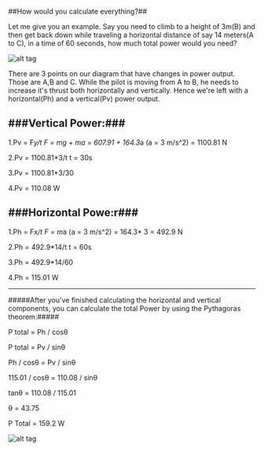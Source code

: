 ##How would you calculate everything?##

Let me give you an example. Say you need to climb to a height of 3m(B) and then get back down while traveling a horizontal distance of say 14 meters(A to C), in a time of 60 seconds, how much total power would you need?

![alt tag](http://i.imgur.com/bw9koSm.png)

There are 3 points on our diagram that have changes in power output. Those are A,B and C.
While the pilot is moving from A to B, he needs to increase it's thrust both horizontally and vertically.
Hence we're left with a horizontal(Ph) and a vertical(Pv) power output.

###Vertical Power:###
---

1.Pv = F*y/t 		 F = mg + ma = 607.91 + 164.3*a (a = 3 m/s^2) = 1100.81 N

2.Pv = 1100.81*3/t		t = 30s

3.Pv = 1100.81*3/30

4.Pv = 110.08 W

###Horizontal Powe:r###
---

1.Ph = F*x/t		F = m*a (a = 3 m/s^2) = 164.3* 3 = 492.9 N

2.Ph = 492.9*14/t		t = 60s

3.Ph = 492.9*14/60

4.Ph = 115.01 W
***
#####After you've finished calculating the horizontal and vertical components, you can calculate the total Power by using the Pythagoras theorem:#####

P total = Ph / cosθ  

P total = Pv / sinθ	

Ph / cosθ = Pv / sinθ    

115.01 / cosθ = 110.08 / sinθ

tanθ = 110.08  / 115.01

θ = 43.75

P Total = 159.2 W

![alt tag](http://i.imgur.com/bcWE1u4.png)



